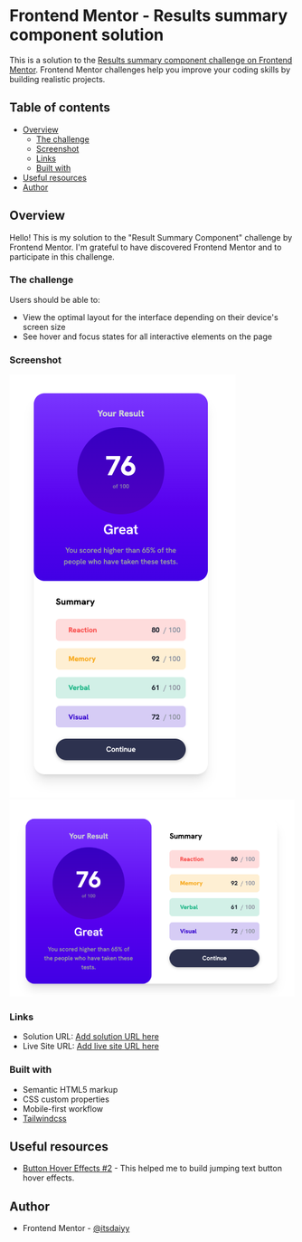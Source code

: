 # Frontend Mentor - Results summary component solution

This is a solution to the [Results summary component challenge on Frontend Mentor](https://www.frontendmentor.io/challenges/results-summary-component-CE_K6s0maV). Frontend Mentor challenges help you improve your coding skills by building realistic projects.

## Table of contents

- [Overview](#overview)
  - [The challenge](#the-challenge)
  - [Screenshot](#screenshot)
  - [Links](#links)
  - [Built with](#built-with)
- [Useful resources](#useful-resources)
- [Author](#author)

## Overview

Hello! This is my solution to the "Result Summary Component" challenge by Frontend Mentor. I'm grateful to have discovered Frontend Mentor and to participate in this challenge.

### The challenge

Users should be able to:

- View the optimal layout for the interface depending on their device's screen size
- See hover and focus states for all interactive elements on the page

### Screenshot

![](./screenshots/desktop.png)
![](./screenshots/mobile.png)

### Links

- Solution URL: [Add solution URL here](https://github.com/itsdaiyy/results-summary-component)
- Live Site URL: [Add live site URL here](https://your-live-site-url.com)

### Built with

- Semantic HTML5 markup
- CSS custom properties
- Mobile-first workflow
- [Tailwindcss](https://tailwindcss.com/)

## Useful resources

- [Button Hover Effects #2](https://codepen.io/aaroniker/pen/abzbRvo) - This helped me to build jumping text button hover effects.

## Author

- Frontend Mentor - [@itsdaiyy](https://www.frontendmentor.io/profile/itsdaiyy)
